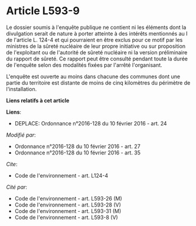 # Article L593-9

Le dossier soumis à l'enquête publique ne contient ni les éléments dont la divulgation serait de nature à porter atteinte à
des intérêts mentionnés au I de l'article L. 124-4 et qui pourraient en être exclus pour ce motif par les ministres de la
sûreté nucléaire de leur propre initiative ou sur proposition de l'exploitant ou de l'autorité de sûreté nucléaire ni la
version préliminaire du rapport de sûreté. Ce rapport peut être consulté pendant toute la durée de l'enquête selon des
modalités fixées par l'arrêté l'organisant. 

L'enquête est ouverte au moins dans chacune des communes dont une partie du territoire est distante de moins de cinq
kilomètres du périmètre de l'installation.

**Liens relatifs à cet article**

**Liens**:

  - DEPLACE: Ordonnance n°2016-128 du 10 février 2016 - art. 24

_Modifié par_:

  - Ordonnance n°2016-128 du 10 février 2016 - art. 27
  - Ordonnance n°2016-128 du 10 février 2016 - art. 35

_Cite_:

  - Code de l'environnement - art. L124-4

_Cité par_:

  - Code de l'environnement - art. L593-26 (M)
  - Code de l'environnement - art. L593-28 (V)
  - Code de l'environnement - art. L593-31 (M)
  - Code de l'environnement - art. L593-8 (V)
